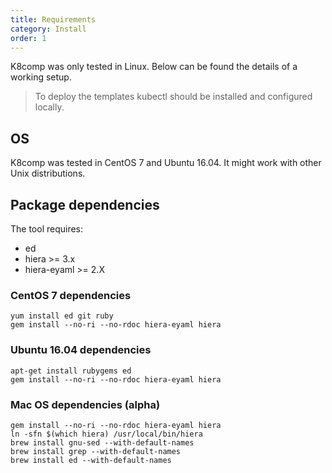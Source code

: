 ```yaml
---
title: Requirements
category: Install
order: 1
---
```


K8comp was only tested in Linux. Below can be found the details of a working setup.
> To deploy the templates kubectl should be installed and configured locally.

## [](#os)OS

K8comp was tested in CentOS 7 and Ubuntu 16.04. It might work with other Unix distributions.

## [](#dependencies)Package dependencies

The tool requires:
- ed
- hiera >= 3.x
- hiera-eyaml >= 2.X

### [](#centos)CentOS 7 dependencies
```
yum install ed git ruby
gem install --no-ri --no-rdoc hiera-eyaml hiera
```
### [](#ubuntu)Ubuntu 16.04 dependencies
```
apt-get install rubygems ed
gem install --no-ri --no-rdoc hiera-eyaml hiera
```

### [](#macos)Mac OS dependencies (alpha)
```
gem install --no-ri --no-rdoc hiera-eyaml hiera
ln -sfn $(which hiera) /usr/local/bin/hiera
brew install gnu-sed --with-default-names
brew install grep --with-default-names
brew install ed --with-default-names
```
